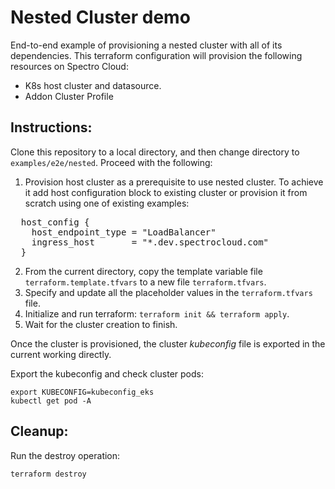 # Nested Cluster demo

End-to-end example of provisioning a nested cluster with all of its dependencies. This terraform configuration
will provision the following resources on Spectro Cloud:
- K8s host cluster and datasource.
- Addon Cluster Profile

## Instructions:

Clone this repository to a local directory, and then change directory to `examples/e2e/nested`. Proceed with the following:
1. Provision host cluster as a prerequisite to use nested cluster. 
To achieve it add host configuration block to existing cluster or provision it from scratch using one of existing examples:
<pre>
  host_config {
    host_endpoint_type = "LoadBalancer" 
    ingress_host       = "*.dev.spectrocloud.com"
  }
</pre>
2. From the current directory, copy the template variable file `terraform.template.tfvars` to a new file `terraform.tfvars`.
3. Specify and update all the placeholder values in the `terraform.tfvars` file.
4. Initialize and run terraform: `terraform init && terraform apply`.
5. Wait for the cluster creation to finish.

Once the cluster is provisioned, the cluster _kubeconfig_ file is exported in the current working directly.

Export the kubeconfig and check cluster pods:

```shell
export KUBECONFIG=kubeconfig_eks
kubectl get pod -A
```

## Cleanup:

Run the destroy operation:

```shell
terraform destroy
```
